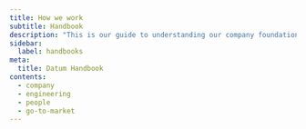 ```yaml
---
title: How we work
subtitle: Handbook
description: "This is our guide to understanding our company foundations: our values, beliefs, and goals."
sidebar:
  label: handbooks
meta:
  title: Datum Handbook
contents:
  - company
  - engineering
  - people
  - go-to-market
---
```

